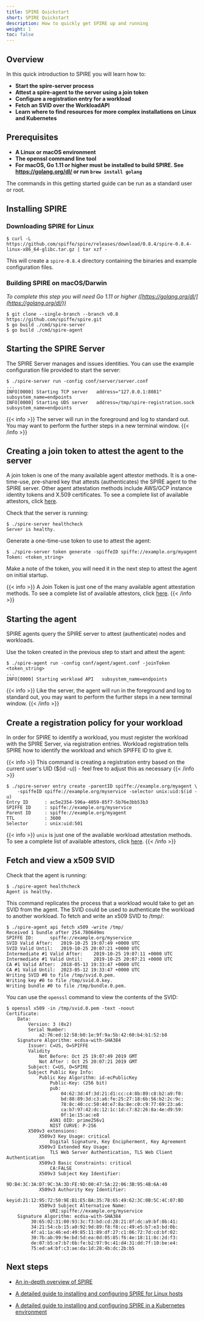 ```yaml
---
title: SPIRE Quickstart
short: SPIRE Quickstart
description: How to quickly get SPIRE up and running
weight: 1
toc: false
---
```


## Overview

In this quick introduction to SPIRE you will learn how to:

* **Start the spire-server process**
* **Attest a spire-agent to the server using a join token**
* **Configure a registration entry for a workload**
* **Fetch an SVID over the WorkloadAPI**
* **Learn where to find resources for more complex installations on Linux and Kubernetes** 

## Prerequisites

* **A Linux or macOS environment**
* **The openssl command line tool**
* **For macOS, Go 1.11 or higher must be installed to build SPIRE. See https://golang.org/dl/ or run `brew install golang`**

The commands in this getting started guide can be run as a standard user or root.

## Installing SPIRE

### Downloading SPIRE for Linux

```
$ curl -L https://github.com/spiffe/spire/releases/download/0.8.4/spire-0.8.4-linux-x86_64-glibc.tar.gz | tar xzf -
```

This will create a `spire-0.8.4` directory containing the binaries and example configuration files.

### Building SPIRE on macOS/Darwin

*To complete this step you will need Go 1.11 or higher ([https://golang.org/dl/](https://golang.org/dl/))*

```
$ git clone --single-branch --branch v0.8 https://github.com/spiffe/spire.git
$ go build ./cmd/spire-server 
$ go build ./cmd/spire-agent
```

## Starting the SPIRE Server

The SPIRE Server manages and issues identities. You can use the example configuration file provided to start the server:

```
$ ./spire-server run -config conf/server/server.conf
...
INFO[0000] Starting TCP server   address="127.0.0.1:8081" subsystem_name=endpoints
INFO[0000] Starting UDS server   address=/tmp/spire-registration.sock subsystem_name=endpoints
```

{{< info >}}
The server will run in the foreground and log to standard out. You may want to perform the further steps in a new terminal window.
{{< /info >}}


## Creating a join token to attest the agent to the server

A join token is one of the many available agent attestor methods. It is a one-time-use, pre-shared key that attests (authenticates) the SPIRE agent to the SPIRE server. Other agent attestation methods include AWS/GCP instance identity tokens and X.509 certificates. To see a complete list of available attestors, click [here](https://spiffe.io/spire/overview/#selectors).

Check that the server is running:

```
$ ./spire-server healthcheck
Server is healthy.
```

Generate a one-time-use token to use to attest the agent:

```
$ ./spire-server token generate -spiffeID spiffe://example.org/myagent
Token: <token_string>
```

Make a note of the token, you will need it in the next step to attest the agent on initial startup.

{{< info >}}
A Join Token is just one of the many available agent attestation methods. To see a complete list of available attestors, click [here](https://spiffe.io/spire/overview/#selectors).
{{< /info >}}

## Starting the agent

SPIRE agents query the SPIRE server to attest (authenticate) nodes and workloads.

Use the token created in the previous step to start and attest the agent:

```
$ ./spire-agent run -config conf/agent/agent.conf -joinToken <token_string>
...
INFO[0000] Starting workload API   subsystem_name=endpoints
```

{{< info >}}
Like the server, the agent will run in the foreground and log to standard out, you may want to perform the further steps in a new terminal window.
{{< /info >}}


## Create a registration policy for your workload

In order for SPIRE to identify a workload, you must register the workload with the SPIRE Server, via registration entries. Workload registration tells SPIRE how to identify the workload and which SPIFFE ID to give it.

{{< info >}}
This command is creating a registration entry based on the current user's UID ($(id -u)) - feel free to adjust this as necessary
{{< /info >}}


```
$ ./spire-server entry create -parentID spiffe://example.org/myagent \
    -spiffeID spiffe://example.org/myservice -selector unix:uid:$(id -u)
Entry ID      : ac5e2354-596a-4059-85f7-5b76e3bb53b3
SPIFFE ID     : spiffe://example.org/myservice
Parent ID     : spiffe://example.org/myagent
TTL           : 3600
Selector      : unix:uid:501
```

{{< info >}}
`unix` is just one of the available workload attestation methods. To see a complete list of available attestors, click [here](https://spiffe.io/spire/overview/#selectors).
{{< /info >}}


## Fetch and view a x509 SVID 

Check that the agent is running:

```
$ ./spire-agent healthcheck
Agent is healthy.
```

This command replicates the process that a workload would take to get an SVID from the agent. The SVID could be used to authenticate the workload to another workload. To fetch and write an x509 SVID to /tmp/:

```
$ ./spire-agent api fetch x509 -write /tmp/
Received 1 bundle after 254.780649ms
SPIFFE ID:		spiffe://example.org/myservice
SVID Valid After:	2019-10-25 19:07:49 +0000 UTC
SVID Valid Until:	2019-10-25 20:07:21 +0000 UTC
Intermediate #1 Valid After:	2019-10-25 19:07:11 +0000 UTC
Intermediate #1 Valid Until:	2019-10-25 20:07:21 +0000 UTC
CA #1 Valid After:	2018-05-13 19:33:47 +0000 UTC
CA #1 Valid Until:	2023-05-12 19:33:47 +0000 UTC
Writing SVID #0 to file /tmp/svid.0.pem.
Writing key #0 to file /tmp/svid.0.key.
Writing bundle #0 to file /tmp/bundle.0.pem.
```

You can use the `openssl` command to view the contents of the SVID:

```
$ openssl x509 -in /tmp/svid.0.pem -text -noout
Certificate:
    Data:
        Version: 3 (0x2)
        Serial Number:
            a2:76:ed:12:58:b0:1e:9f:9a:5b:42:60:b4:b1:52:b8
    Signature Algorithm: ecdsa-with-SHA384
        Issuer: C=US, O=SPIFFE
        Validity
            Not Before: Oct 25 19:07:49 2019 GMT
            Not After : Oct 25 20:07:21 2019 GMT
        Subject: C=US, O=SPIRE
        Subject Public Key Info:
            Public Key Algorithm: id-ecPublicKey
                Public-Key: (256 bit)
                pub: 
                    04:62:3d:4f:3d:21:d1:cc:c4:8b:89:c8:b2:a9:f0:
                    bd:88:89:3d:c3:a6:fe:25:27:18:6b:56:b2:2c:9c:
                    78:8c:40:cc:50:4d:e7:8a:8e:c0:c9:77:69:23:a6:
                    ca:b7:97:42:dc:12:1c:1d:c7:82:26:8a:4e:d9:59:
                    0f:1e:15:ac:e8
                ASN1 OID: prime256v1
                NIST CURVE: P-256
        X509v3 extensions:
            X509v3 Key Usage: critical
                Digital Signature, Key Encipherment, Key Agreement
            X509v3 Extended Key Usage: 
                TLS Web Server Authentication, TLS Web Client Authentication
            X509v3 Basic Constraints: critical
                CA:FALSE
            X509v3 Subject Key Identifier: 
                9D:B4:3C:3A:D7:9C:3A:3D:FE:9D:00:47:5A:22:06:3B:95:4B:6A:40
            X509v3 Authority Key Identifier: 
                keyid:21:12:95:72:50:9E:B1:E5:BA:35:78:65:49:62:3C:0B:5C:4C:07:BD
            X509v3 Subject Alternative Name: 
                URI:spiffe://example.org/myservice
    Signature Algorithm: ecdsa-with-SHA384
         30:65:02:31:00:93:3c:f3:bd:cd:28:21:8f:dc:a9:bf:0b:41:
         34:21:54:cb:15:a0:92:9d:89:f8:f8:cc:49:e5:b7:e3:bd:0b:
         4f:a1:1a:46:ed:49:85:11:89:df:27:c1:06:72:7d:cd:bf:02:
         30:7b:ab:99:9e:bd:5d:ea:0d:05:85:f6:4e:18:11:8c:2d:f3:
         de:07:b5:e7:b7:6b:fe:b2:97:9c:41:d4:31:dd:7f:10:be:e4:
         75:ed:a4:bf:c3:ae:da:1d:28:4b:dc:2b:b5
```

## Next steps

* [An in-depth overview of SPIRE](https://spiffe.io/spire/overview/)

* [A detailed guide to installing and configuring SPIRE for Linux hosts](https://spiffe.io/spire/getting-started-linux/)

* [A detailed guide to installing and configuring SPIRE in a Kubernetes environment](https://spiffe.io/spire/getting-started-k8s/)

